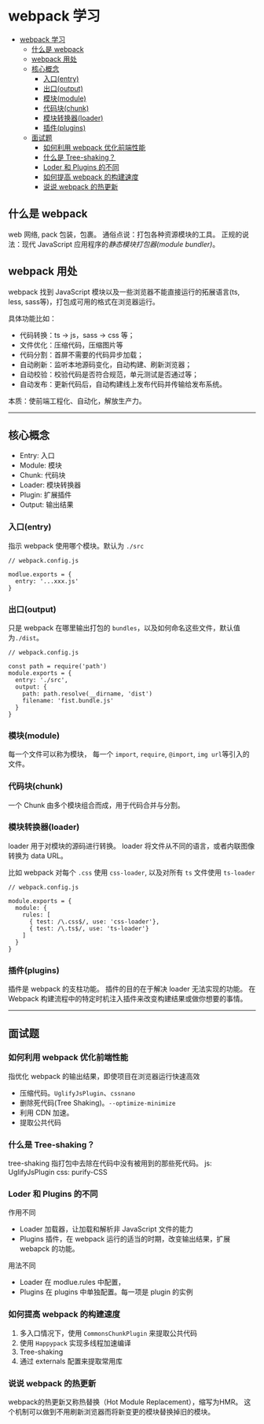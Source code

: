 # webpack 学习

- [webpack 学习](#webpack-学习)
  - [什么是 webpack](#什么是-webpack)
  - [webpack 用处](#webpack-用处)
  - [核心概念](#核心概念)
    - [入口(entry)](#入口entry)
    - [出口(output)](#出口output)
    - [模块(module)](#模块module)
    - [代码块(chunk)](#代码块chunk)
    - [模块转换器(loader)](#模块转换器loader)
    - [插件(plugins)](#插件plugins)
  - [面试题](#面试题)
    - [如何利用 webpack 优化前端性能](#如何利用-webpack-优化前端性能)
    - [什么是 Tree-shaking？](#什么是-tree-shaking)
    - [Loder 和 Plugins 的不同](#loder-和-plugins-的不同)
    - [如何提高 webpack 的构建速度](#如何提高-webpack-的构建速度)
    - [说说 webpack 的热更新](#说说-webpack-的热更新)

## 什么是 webpack

web 网络, pack 包装，包裹。
通俗点说：打包各种资源模块的工具。
正规的说法：现代 JavaScript 应用程序的*静态模块打包器(module bundler)*。

## webpack 用处

webpack 找到 JavaScript 模块以及一些浏览器不能直接运行的拓展语言(ts, less, sass等)，打包成可用的格式在浏览器运行。

具体功能比如：

- 代码转换：ts -> js，sass -> css 等；
- 文件优化：压缩代码，压缩图片等
- 代码分割：首屏不需要的代码异步加载；
- 自动刷新：监听本地源码变化，自动构建、刷新浏览器；
- 自动校验：校验代码是否符合规范，单元测试是否通过等；
- 自动发布：更新代码后，自动构建线上发布代码并传输给发布系统。

本质：使前端工程化、自动化，解放生产力。

---

## 核心概念

- Entry: 入口
- Module: 模块
- Chunk: 代码块
- Loader: 模块转换器
- Plugin: 扩展插件
- Output: 输出结果

### 入口(entry)

指示 webpack 使用哪个模块。默认为 `./src`

```
// webpack.config.js

modlue.exports = {
  entry: '...xxx.js'
}
```

### 出口(output)

只是 webpack 在哪里输出打包的 `bundles`，以及如何命名这些文件，默认值为`./dist`。

```
// webpack.config.js

const path = require('path')
module.exports = {
  entry: './src',
  output: {
    path: path.resolve(__dirname, 'dist')
    filename: 'fist.bundle.js'
  }
}
```

### 模块(module)

每一个文件可以称为模块，
每一个 `import`, `require`, `@import`, `img url`等引入的文件。

### 代码块(chunk)

一个 Chunk 由多个模块组合而成，用于代码合并与分割。

### 模块转换器(loader)

loader 用于对模块的源码进行转换。
loader 将文件从不同的语言，或者内联图像转换为 data URL。

比如 webpack 对每个 `.css` 使用 `css-loader`, 以及对所有 `ts` 文件使用 `ts-loader`

```
// webpack.config.js

module.exports = {
  module: {
    rules: [
      { test: /\.css$/, use: 'css-loader'},
      { test: /\.ts$/, use: 'ts-loader'}
    ]
  }
}
```

### 插件(plugins)

插件是 webpack 的支柱功能。
插件的目的在于解决 loader 无法实现的功能。
在 Webpack 构建流程中的特定时机注入插件来改变构建结果或做你想要的事情。

---

## 面试题

### 如何利用 webpack 优化前端性能

指优化 webpack 的输出结果，即使项目在浏览器运行快速高效

- 压缩代码。`UglifyJsPlugin`、`cssnano`
- 删除死代码(Tree Shaking)。`--optimize-minimize`
- 利用 CDN 加速。
- 提取公共代码

### 什么是 Tree-shaking？

tree-shaking 指打包中去除在代码中没有被用到的那些死代码。
js: UglifyJsPlugin
css: purify-CSS

### Loder 和 Plugins 的不同

作用不同

- Loader 加载器，让加载和解析非 JavaScript 文件的能力
- Plugins 插件，在 webpack 运行的适当的时期，改变输出结果，扩展 webapck 的功能。

用法不同

- Loader 在 modlue.rules 中配置，
- Plugins 在 plugins 中单独配置。每一项是 plugin 的实例

### 如何提高 webpack 的构建速度

1. 多入口情况下，使用 `CommonsChunkPlugin` 来提取公共代码
2. 使用 `Happypack` 实现多线程加速编译
3. Tree-shaking
4. 通过 externals 配置来提取常用库

### 说说 webpack 的热更新

webpack的热更新又称热替换（Hot Module Replacement），缩写为HMR。
这个机制可以做到不用刷新浏览器而将新变更的模块替换掉旧的模块。
